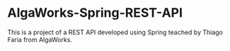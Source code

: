 # AlgaWorks-Spring-REST-API
This is a project of a REST API developed using Spring teached by Thiago Faria from AlgaWorks.
